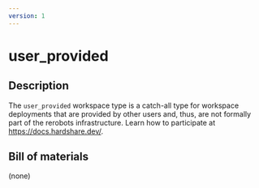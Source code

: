 ```yaml
---
version: 1
---
```


# user_provided

## Description

The `user_provided` workspace type is a catch-all type for workspace deployments
that are provided by other users and, thus, are not formally part of the
rerobots infrastructure.
Learn how to participate at <https://docs.hardshare.dev/>.


## Bill of materials

(none)
